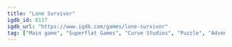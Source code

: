 ```yaml
---
title: "Lone Survivor"
igdb_id: 8117
igdb_url: "https://www.igdb.com/games/lone-survivor"
tag: ["Main game", "Superflat Games", "Curve Studios", "Puzzle", "Adventure", "Single player", "Side view", "Action", "Horror", "Survival", "Stealth"]
---
```

